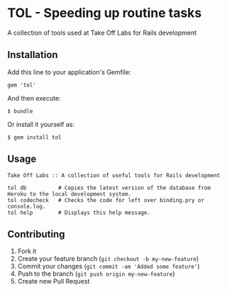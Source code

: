 # TOL - Speeding up routine tasks

A collection of tools used at Take Off Labs for Rails development

## Installation

Add this line to your application's Gemfile:

    gem 'tol'

And then execute:

    $ bundle

Or install it yourself as:

    $ gem install tol

## Usage

```
Take Off Labs :: A collection of useful tools for Rails development

tol db          # Copies the latest version of the database from Heroku to the local development system.
tol codecheck   # Checks the code for left over binding.pry or console.log.
tol help        # Displays this help message.
```

## Contributing

1. Fork it
2. Create your feature branch (`git checkout -b my-new-feature`)
3. Commit your changes (`git commit -am 'Added some feature'`)
4. Push to the branch (`git push origin my-new-feature`)
5. Create new Pull Request
